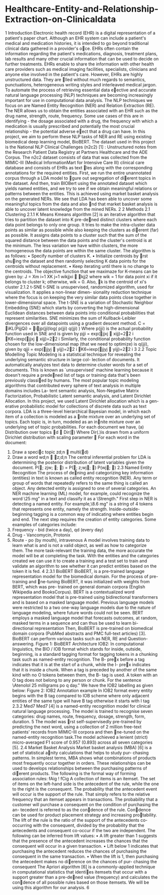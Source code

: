# Healthcare-Entity-and-Relationship-Extraction-on-Clinicaldata

1 Introduction
Electronic health record (EHR) is a digital representation of a patient's paper chart. Although an
EHR system can include a patient's medical and medication histories, it is intended to go beyond
traditional clinical data gathered in a provider's oce. EHRs often contain the information regarding
the patient's medications, diagnosis, treatment plans, lab results and many other crucial information
that can be used to decide on further treatments. EHRs enable to share the information with other
health care providers such as medical imaging facilities, specialists, clinicians and anyone else involved
in the patient's care.
However, EHRs are highly unstructured data. They are lled without much regards to semantics,
punctuations, heterogeneous writing styles and interleaved medical jargon. To automate the process
of retrieving essential data eective and accurate natural language processing (NLP) techniques are
becoming increasingly important for use in computational data analysis. The NLP techniques we
focus on are Named Entity Recognition (NER) and Relation Extraction (RE). The NER allows us to
obtain the entities associated with an EHR such as the drug name, strength, route, frequency. Some
use cases of this are in identifying - the dosage associated with a drug, the frequency with which a
medication is usually prescribed and potentially the most crucial relationship - the potential adverse
eect that a drug can have.
In this project, we aim to perform these NLP tasks of NER and RE using existing biomedical deep
learning model, BioBERT. The dataset used in this project is the National NLP Clinical Challenges
(n2c2) [1] : Unstructured notes from the Research Patient Data Registry at Partners Healthcare and
the ADE Corpus. The n2c2 dataset consists of data that was collected from the MIMIC-III (Medical
InformationMart for Intensive Care III) clinical care database and consists of EHRs as text les along
with the corresponding annotations for the required entities.
First, we run the entire unannotated corpus through a LDA model to gure out segregation of
dierent topics in the dataset. And then, train BIOBert using the annotated dataset which yields
named entities, and we try to see if we obtain meaningful relations or patterns between the entities.
This is achieved using market basket analysis on the generated NERs. We see that LDA has been able
to uncover some meaningful topics from the data and also nd that market basket analysis is able to
uncover latent knowledge from the mined NERs.
2
2 Methods
2.1 Clustering
2.1.1 K Means
Kmeans algorithm [2] is an iterative algorithm that tries to partition the dataset into K pre-dened
distinct clusters where each data point belongs to only one group. It tries to make the intra-cluster
data points as similar as possible while also keeping the clusters as dierent (far) as possible. It
assigns data points to a cluster such that the sum of the squared distance between the data points
and the cluster's centroid is at the minimum. The less variation we have within clusters, the more
homogeneous the data points are within the same cluster.
The algorithm is as follows:
• Specify number of clusters K.
• Initialize centroids by rst shuing the dataset and then randomly selecting K data points for
the centroids without replacement.
• Keep iterating until there is no change to the centroids.
The objective function that we maximaze for K-means can be given by:
J =
Xm
i=1
XK
j=1
wikjjxi 􀀀 kjj2
where wik = 1 for data point xi if it belongs to cluster k; otherwise, wik = 0. Also, k is the
centroid of xi's cluster
2.1.2 t-SNE
t-SNE is unsupervised, randomized algorithm, used for visualization. It applies a non-linear dimen-
sionality reduction technique where the focus is on keeping the very similar data points close together
in lower-dimensional space. The t-SNE is a variation of Stochastic Neighbor Embedding (SNE) which
starts by converting the high-dimensional Euclidean distances between data points into conditional
probabilities that represent similarities. SNE minimizes the sum of Kullback-Leibler divergences over
all datapoints using a gradient descent method.
C = iKL(PijjQi)
= ijp(jji)log(
p(jji)
q(jji)
)
Where p(jji) is the actual probability function used in SNE and is given by
pjji =
exp(􀀀jjxj 􀀀 xijj)=22
i
K6=iexp(􀀀jjxj 􀀀 xijj)=22
i
Similarly, the conditional probability function chosen for the low-dimensional map (that we need to
optimize) is q(jji), given by
qjji =
exp(􀀀jjyj 􀀀 yijj)=22
i
K6=iexp(􀀀jjyj 􀀀 yijj)=22
i
3
2.2 Topic Modelling
Topic Modeling is a statistical technique for revealing the underlying semantic structure in large col-
lection of documents. It automatically analyzes text data to determine cluster words for a set of
documents. This is known as `unsupervised' machine learning because it doesn't require a predened
list of tags or training data that's been previously classied by humans. The most popular topic
modeling algorithms that contributed every sphere of text analysis in multiple domains includes La-
tent semantic analysis, Non-Negative Matrix Factorization, Probabilistic Latent semantic analysis,
and Latent Dirichlet Allocation. In this project, we used Latent Dirichlet allocation which is a gen-
erative probabilistic model for collections of discrete data such as text corpora. LDA is a three-level
hierarchical Bayesian model, in which each item of a collection is modeled as a nite mixture over an
underlying set of topics. Each topic is, in turn, modeled as an innite mixture over an underlying set
of topic probabilities.
For each document we have, (a) Distribution over topics
d  Dir()
Where Dir(.)is drawn from a uniform Dirichlet distribution with scaling parameter 
For each word in the document:
1. Draw a specic topic
zd;n  multi(d)
2. Draw a word
wd;n  z;d;n
The central inferential problem for LDA is determining the posterior distribution of latent variables
given the document.
P(; zjw; ; ) =
P(; z;wj; )
P(wj; )
2.3 Named Entity Recognition
The process of dening and categorizing key information (entities) in text is known as called entity
recognition (NER). Any term or group of words that repeatedly refers to the same thing is called an
object. Any detected entity is assigned to one of several categories. An NER machine learning (ML)
model, for example, could recognize the word \25 mg" in a text and classify it as a \Strength."
First step in NER is detecting a named entity. For example,\8.6 mg" is a string of 4 tokens that
represents one entity, namely the strength. Inside-outside-beginning tagging is a common way of
indicating where entities begin and end.
The next step requires the creation of entity categories. Some examples of categories include:
1. Frequency - bid (twice a day), qd (every day)
2. Drug - Vancomycin, Protonix
3. Route - po (by mouth), intravenous
A model involves training data to learn what is and is not a valid object, as well as how to categorize
them. The more task-relevant the training data, the more accurate the model will be at completing
the task. With the entities and the categories created we can use it to create a training and a test set
to train and validate an algorithm to see whether it can predict entities based on the token it is fed.
4
2.3.1 BioBERT
BioBERT, is a pre-trained language representation model for the biomedical domain. For the process
of pre-training and ne-tuning BioBERT, it was initialized with weights from BERT, which was pre-
trained on general domain corpora (English Wikipedia and BooksCorpus). BERT is a contextualized
word representation model that is pre-trained using bidirectional transformers and is based on a
masked language model. Previous language models were restricted to a two one-way language models
due to the nature of language modeling, where future words could not be seen. BERT employs a
masked language model that forecasts outcomes, at random, masked terms in a sequence and can thus
be used to learn bi-directional representation Then, BioBERT is pre-trained on biomedical domain
corpora (PubMed abstracts and PMC full-text articles) [3]. BioBERT can perform various tasks such
as NER, RE and Question-answering.
Figure 1: BioBERT Architecture
IOB2: In computational linguistics, the BIO / IOB format which stands for inside, outside,
beginning, is a standard tagging format for tagging tokens in a chunking task such as named-entity
recognition. The B- prex before a tag indicates that it is at the start of a chunk, while the I- prex
indicates that it is inside a chunk. When a tag is preceded by another of the same kind with no O
tokens between them, the B- tag is used. A token with an O tag does not belong to any person or
chunk.
For the sentence \Atenolol 25 milligrams po q day." We have the IOB2 labelling as given below:
Figure 2: IOB2 Annotation example
In IOB2 format every entity begins with the B tag compared to IOB scheme where only adjacent
entities of the same type will have B tag otherwise it starts with I tag
2.3.2 Med7
Med7 [4] is a named-entity recognition model for clinical natural language processing. The model is
trained to recognise seven categories: drug names, route, frequency, dosage, strength, form, duration.
5
The model was rst self-supervisedly pre-trained by predicting the next word, using a collection of 2
million free-text patients' records from MIMIC-III corpora and then ne-tuned on the named-entity
recognition task.The model achieved a lenient (strict) micro-averaged F1 score of 0.957 (0.893) across
all seven categories [5].
2.4 Market Basket Analysis
Market basket analysis (MBA) [6] is a set of statistical anity calculations that helps to study pur-
chasing patterns. In simplest terms, MBA shows what combinations of products most frequently occur
together in orders. These relationships can be used to develops relationships between the purchasing
patterns of dierent products. The following is the formal way of forming association rules:
fAig ! fCig
A collection of items is an itemset. The set of items on the left-hand side is the antecedent of the
rule, while the one to the right is the consequent. The probability that the antecedent event will occur
is the support of the rule. That simply refers to the relative frequency that an itemset appears in
transactions.
The probability that a customer will purchase a consequent on the condition of purchasing the an-
tecedent is referred to as the condence of the rule. Condence can be used for product placement
strategy and increasing protability.
The lift of the rule is the ratio of the support of the antecedents co-occurring with the consequent,
divided by the probability that the antecedents and consequent co-occur if the two are independent.
The following can be inferred from lift values:
• A lift greater than 1 suggests that the presence of the antecedent increases the chances that the
consequent will occur in a given transaction.
• Lift below 1 indicates that purchasing the antecedent reduces the chances of purchasing the
consequent in the same transaction.
• When the lift is 1, then purchasing the antecedent makes no dierence on the chances of pur-
chasing the consequent
The Apriori algorithm [6] is a commonly-applied technique in computational statistics that identies
itemsets that occur with a support greater than a pre-dened value (frequency) and calculates the
condence of all possible rules based on those itemsets. We will be using this algorithm for our analysis.
6

